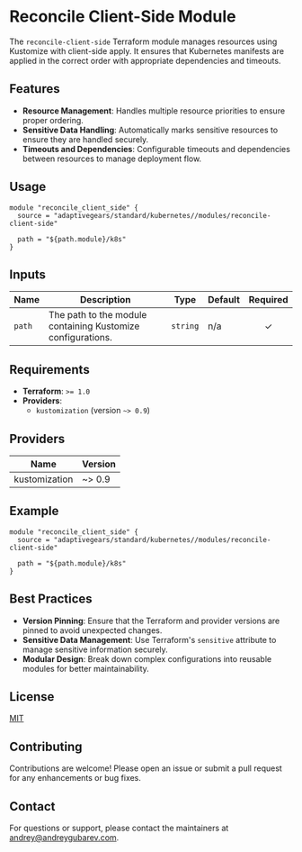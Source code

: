 # Reconcile Client-Side Module

The `reconcile-client-side` Terraform module manages resources using Kustomize with client-side apply. It ensures that Kubernetes manifests are applied in the correct order with appropriate dependencies and timeouts.

## Features

- **Resource Management**: Handles multiple resource priorities to ensure proper ordering.
- **Sensitive Data Handling**: Automatically marks sensitive resources to ensure they are handled securely.
- **Timeouts and Dependencies**: Configurable timeouts and dependencies between resources to manage deployment flow.

## Usage

```hcl
module "reconcile_client_side" {
  source = "adaptivegears/standard/kubernetes//modules/reconcile-client-side"

  path = "${path.module}/k8s"
}
```

## Inputs

| Name | Description | Type | Default | Required |
|------|-------------|------|---------|:--------:|
| `path` | The path to the module containing Kustomize configurations. | `string` | n/a | ✓ |


## Requirements

- **Terraform**: `>= 1.0`
- **Providers**:
  - `kustomization` (version `~> 0.9`)

## Providers

| Name | Version |
|------|---------|
| kustomization | ~> 0.9 |

## Example

```hcl
module "reconcile_client_side" {
  source = "adaptivegears/standard/kubernetes//modules/reconcile-client-side"

  path = "${path.module}/k8s"
}
```

## Best Practices

- **Version Pinning**: Ensure that the Terraform and provider versions are pinned to avoid unexpected changes.
- **Sensitive Data Management**: Use Terraform's `sensitive` attribute to manage sensitive information securely.
- **Modular Design**: Break down complex configurations into reusable modules for better maintainability.

## License

[MIT](LICENSE)

## Contributing

Contributions are welcome! Please open an issue or submit a pull request for any enhancements or bug fixes.

## Contact

For questions or support, please contact the maintainers at [andrey@andreygubarev.com](mailto:andrey@andreygubarev.com).
